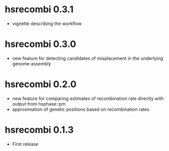# hsrecombi 0.3.1

* vignette describing the workflow

# hsrecombi 0.3.0

* new feature for detecting candidates of misplacement in the underlying genome 
  assembly

# hsrecombi 0.2.0

* new feature for comparing estimates of recombination rate directly with 
   output from hsphase::pm 
* approximation of genetic positions based on recombination rates

# hsrecombi 0.1.3

* First release
